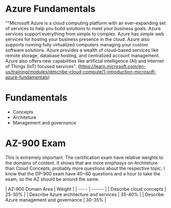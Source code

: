 # Azure Fundamentals

""Microsoft Azure is a cloud computing platform with an ever-expanding set of services to help you build solutions to meet your business goals. Azure services support everything from simple to complex. Azure has simple web services for hosting your business presence in the cloud. Azure also supports running fully virtualized computers managing your custom software solutions. Azure provides a wealth of cloud-based services like remote storage, database hosting, and centralized account management. Azure also offers new capabilities like artificial intelligence (AI) and Internet of Things (IoT) focused services". (https://learn.microsoft.com/en-us/training/modules/describe-cloud-compute/1-introduction-microsoft-azure-fundamentals)

# Fundamentals

- Concepts
- Architeture
- Management and governance

# AZ-900 Exam 

This is extremely important. The certification exam have relative weights to the domains of content. It shows that are more emphasys on Architeture than Cloud Concepts, probably more questions about the respective topic. I know that the DP-900 exam have 40~60 questions and a hour to take the exam, so the AZ should be around the same.

| AZ-900 Domain Area                        | Weight |
| ---   -                                   | ------ |
| Describe cloud concepts                   | 25-30% |
| Describe Azure architecture and services  | 35-40% |
| Describe Azure management and governance  | 30-35% |

 